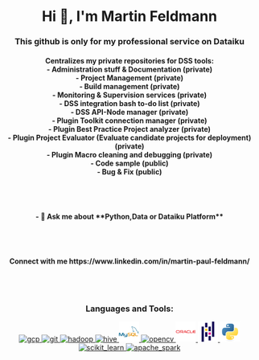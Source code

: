 <h1 align="center">Hi 👋, I'm Martin Feldmann</h1>
<h3 align="center">This github is only for my professional service on Dataiku</h3>

<h4 align="center">
    Centralizes my private repositories for DSS tools: <br> 
    - Administration stuff & Documentation     <span class="access-level">(private)</span><br>
    - Project Management     <span class="access-level">(private)</span><br>
    - Build management     <span class="access-level">(private)</span><br>
    - Monitoring & Supervision services     <span class="access-level">(private)</span><br>
    - DSS integration bash to-do list     <span class="access-level">(private)</span><br>
    - DSS API-Node manager     <span class="access-level">(private)</span><br>
    - Plugin Toolkit connection manager     <span class="access-level">(private)</span><br>
    - Plugin Best Practice Project analyzer     <span class="access-level">(private)</span><br>
    - Plugin Project Evaluator (Evaluate candidate projects for deployment)     <span class="access-level">(private)</span><br>
    - Plugin Macro cleaning and debugging     <span class="access-level">(private)</span><br>
    - Code sample     <span class="access-level">(public)</span><br>
    - Bug & Fix     <span class="access-level">(public)</span><br>
</h4>
<br>
<br>
<h4 align="center"> - 💬 Ask me about **Python,Data or Dataiku Platform** </h4>
<br>
<br>
<h4 align="center">Connect with me https://www.linkedin.com/in/martin-paul-feldmann/ </h4>
<br>
<br>
<h3 align="center">Languages and Tools:</h3>
<p align="center"> <a href="https://cloud.google.com" target="_blank" rel="noreferrer"> <img src="https://www.vectorlogo.zone/logos/google_cloud/google_cloud-icon.svg" alt="gcp" width="40" height="40"/> </a> <a href="https://git-scm.com/" target="_blank" rel="noreferrer"> <img src="https://www.vectorlogo.zone/logos/git-scm/git-scm-icon.svg" alt="git" width="40" height="40"/> </a> <a href="https://hadoop.apache.org/" target="_blank" rel="noreferrer"> <img src="https://www.vectorlogo.zone/logos/apache_hadoop/apache_hadoop-icon.svg" alt="hadoop" width="40" height="40"/> </a> <a href="https://hive.apache.org/" target="_blank" rel="noreferrer"> <img src="https://www.vectorlogo.zone/logos/apache_hive/apache_hive-icon.svg" alt="hive" width="40" height="40"/> </a> <a href="https://www.mysql.com/" target="_blank" rel="noreferrer"> <img src="https://raw.githubusercontent.com/devicons/devicon/master/icons/mysql/mysql-original-wordmark.svg" alt="mysql" width="40" height="40"/> </a> <a href="https://opencv.org/" target="_blank" rel="noreferrer"> <img src="https://www.vectorlogo.zone/logos/opencv/opencv-icon.svg" alt="opencv" width="40" height="40"/> </a> <a href="https://www.oracle.com/" target="_blank" rel="noreferrer"> <img src="https://raw.githubusercontent.com/devicons/devicon/master/icons/oracle/oracle-original.svg" alt="oracle" width="40" height="40"/> </a> <a href="https://pandas.pydata.org/" target="_blank" rel="noreferrer"> <img src="https://raw.githubusercontent.com/devicons/devicon/2ae2a900d2f041da66e950e4d48052658d850630/icons/pandas/pandas-original.svg" alt="pandas" width="40" height="40"/> </a> <a href="https://www.python.org" target="_blank" rel="noreferrer"> <img src="https://raw.githubusercontent.com/devicons/devicon/master/icons/python/python-original.svg" alt="python" width="40" height="40"/> </a> <a href="https://scikit-learn.org/" target="_blank" rel="noreferrer"> <img src="https://upload.wikimedia.org/wikipedia/commons/0/05/Scikit_learn_logo_small.svg" alt="scikit_learn" width="40" height="40"/> </a> <a href="https://spark.apache.org/" target="_blank" rel="noreferrer"> <img src="https://www.vectorlogo.zone/logos/apache_spark/apache_spark-ar21.svg" alt="apache_spark" width="40" height="40"/> </a> </p> 

